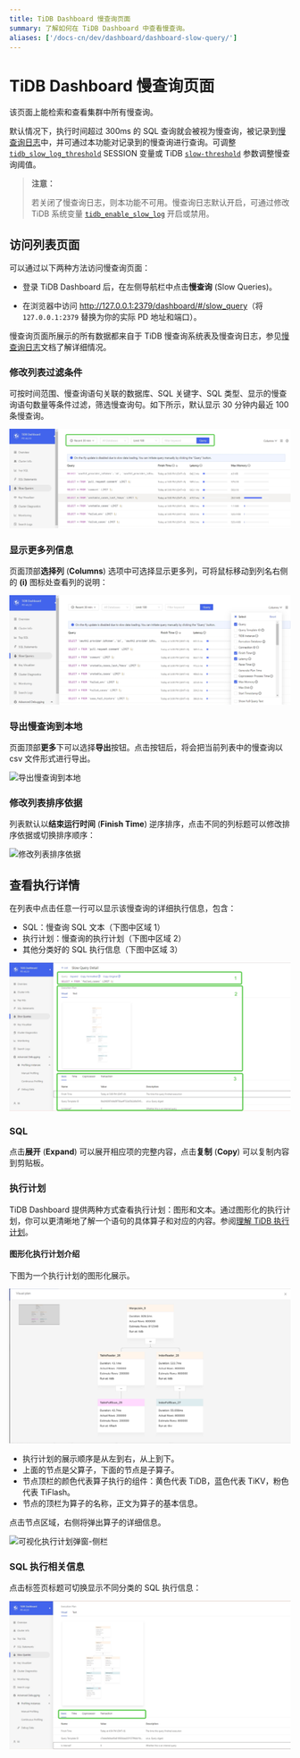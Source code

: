 ```yaml
---
title: TiDB Dashboard 慢查询页面
summary: 了解如何在 TiDB Dashboard 中查看慢查询。
aliases: ['/docs-cn/dev/dashboard/dashboard-slow-query/']
---
```


# TiDB Dashboard 慢查询页面

该页面上能检索和查看集群中所有慢查询。

默认情况下，执行时间超过 300ms 的 SQL 查询就会被视为慢查询，被记录到[慢查询日志](/identify-slow-queries.md)中，并可通过本功能对记录到的慢查询进行查询。可调整 [`tidb_slow_log_threshold`](/system-variables.md#tidb_slow_log_threshold) SESSION 变量或 TiDB [`slow-threshold`](/tidb-configuration-file.md#slow-threshold) 参数调整慢查询阈值。

> **注意：**
>
> 若关闭了慢查询日志，则本功能不可用。慢查询日志默认开启，可通过修改 TiDB 系统变量 [`tidb_enable_slow_log`](/system-variables.md#tidb_enable_slow_log) 开启或禁用。

## 访问列表页面

可以通过以下两种方法访问慢查询页面：

* 登录 TiDB Dashboard 后，在左侧导航栏中点击**慢查询** (Slow Queries)。

* 在浏览器中访问 <http://127.0.0.1:2379/dashboard/#/slow_query>（将 `127.0.0.1:2379` 替换为你的实际 PD 地址和端口）。

慢查询页面所展示的所有数据都来自于 TiDB 慢查询系统表及慢查询日志，参见[慢查询日志](/identify-slow-queries.md)文档了解详细情况。

### 修改列表过滤条件

可按时间范围、慢查询语句关联的数据库、SQL 关键字、SQL 类型、显示的慢查询语句数量等条件过滤，筛选慢查询句。如下所示，默认显示 30 分钟内最近 100 条慢查询。

![修改列表过滤条件](/media/dashboard/dashboard-slow-queries-list1-v620.png)

### 显示更多列信息

页面顶部**选择列** (**Columns**) 选项中可选择显示更多列，可将鼠标移动到列名右侧的 **(i)** 图标处查看列的说明：

![显示更多列信息](/media/dashboard/dashboard-slow-queries-list2-v620.png)

### 导出慢查询到本地

页面顶部**更多**下可以选择**导出**按钮。点击按钮后，将会把当前列表中的慢查询以 csv 文件形式进行导出。

![导出慢查询到本地](/media/dashboard/dashboard-slow-queries-export-v620.png)

### 修改列表排序依据

列表默认以**结束运行时间** (**Finish Time**) 逆序排序，点击不同的列标题可以修改排序依据或切换排序顺序：

![修改列表排序依据](/media/dashboard/dashboard-slow-queries-list3-v651.png)

## 查看执行详情

在列表中点击任意一行可以显示该慢查询的详细执行信息，包含：

- SQL：慢查询 SQL 文本（下图中区域 1）
- 执行计划：慢查询的执行计划（下图中区域 2）
- 其他分类好的 SQL 执行信息（下图中区域 3）

![查看执行详情](/media/dashboard/dashboard-slow-queries-detail1-v620.png)

### SQL

点击**展开** (**Expand**) 可以展开相应项的完整内容，点击**复制** (**Copy**) 可以复制内容到剪贴板。

### 执行计划

TiDB Dashboard 提供两种方式查看执行计划：图形和文本。通过图形化的执行计划，你可以更清晰地了解一个语句的具体算子和对应的内容。参阅[理解 TiDB 执行计划](/explain-overview.md)。

#### 图形化执行计划介绍

下图为一个执行计划的图形化展示。

![可视化执行计划弹窗](/media/dashboard/dashboard-visual-plan-2.png)

- 执行计划的展示顺序是从左到右，从上到下。
- 上面的节点是父算子，下面的节点是子算子。
- 节点顶栏的颜色代表算子执行的组件：黄色代表 TiDB，蓝色代表 TiKV，粉色代表 TiFlash。
- 节点的顶栏为算子的名称，正文为算子的基本信息。

点击节点区域，右侧将弹出算子的详细信息。

![可视化执行计划弹窗-侧栏](/media/dashboard/dashboard-visual-plan-popup.png)

### SQL 执行相关信息

点击标签页标题可切换显示不同分类的 SQL 执行信息：

![显示不同分类执行信息](/media/dashboard/dashboard-slow-queries-detail2-v620.png)
